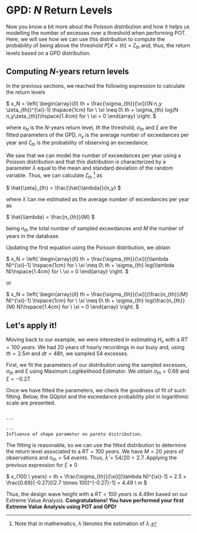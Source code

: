 
# GPD: *N* Return Levels

Now you know a bit more about the Poisson distribution and how it helps us modelling the number of excesses over a threshold when performing POT. Here, we will see how we can use this distribution to compute the probability of being above the threshold $P[X>th] = \zeta_{th}$ and, thus, the return levels based on a GPD distribution.

## Computing $N$-years return levels

In the previous sections, we reached the following expression to calculate the return levels 

$
x_N = \left\{
    \begin{array}{ll}
        th + \frac{\sigma_{th}}{\xi}[(N n_y \zeta_{th})^{\xi}-1] \hspace{1cm} for \ \xi \neq 0\\
       th + \sigma_{th} log(N n_y\zeta_{th})\hspace{1.4cm} for \ \xi = 0
    \end{array}
\right.
$

where $x_N$ is the $N$-years return level, $th$ the threshold, $\sigma_{th}$ and $\xi$ are the fitted parameters of the GPD, $n_y$ is the average number of exceedances per year and $\zeta_{th}$ is the probability of observing an exceedance.

We saw that we can model the number of exceedances per year using a Poisson distribution and that this distribution is characterized by a parameter $\lambda$ equal to the mean and standard deviation of the random variable. Thus, we can calculate $\zeta_{th}$ [^hat] as

$
\hat{\zeta}_{th} = \frac{\hat{\lambda}}{n_y} 
$

where $\hat{\lambda}$ can me estimated as the average number of exceedances per year as

$
\hat{\lambda} = \frac{n_{th}}{M} 
$

being $n_{th}$ the total number of sampled exceedances and $M$ the number of years in the database.

Updating the first equation using the Poisson distribution, we obtain

$
x_N = \left\{
    \begin{array}{ll}
        th + \frac{\sigma_{th}}{\xi}[(\lambda N)^{\xi}-1] \hspace{1cm} for \ \xi \neq 0\\
       th + \sigma_{th} log(\lambda N)\hspace{1.4cm} for \ \xi = 0
    \end{array}
\right.
$

or 

$
x_N = \left\{
    \begin{array}{ll}
        th + \frac{\sigma_{th}}{\xi}[(\frac{n_{th}}{M} N)^{\xi}-1] \hspace{1cm} for \ \xi \neq 0\\
       th + \sigma_{th} log(\frac{n_{th}}{M} N)\hspace{1.4cm} for \ \xi = 0
    \end{array}
\right.
$
## Let's apply it!

Moving back to our example, we were interested in estimating $H_s$ with a $RT = 100\ years$. We had 20 years of hourly recordings in our buoy and, using $th = 2.5m$ and $dt = 48h$, we sampled 54 excesses.

First, we fit the parameters of our distribution using the sampled excesses, $\sigma_{th}$ and $\xi$ using Maximum Loglikelihood Estimator. We obtain $\sigma_{th}=0.69$ and $\xi=-0.27$. 

Once we have fitted the parameters, we check the goodness of fit of such fitting. Below, the QQplot and the exceedance probability plot in logarithmic scale are presented.


```{figure} ../figures/EVA/GOF_GPD.png

---

---
Influence of shape parameter on pareto distribution.
```

The fitting is reasonable, so we can use the fitted distribution to determine the return level associated to a $RT = 100 \ years$. We have $M=20 \ years$ of observations and $n_{th} = 54 \ events$. Thus, $\hat{\lambda} = 54/20 = 2.7$. Applying the previous expression for $\xi \neq 0$

$
x_{100 \ years} = th + \frac{\sigma_{th}}{\xi}[(\lambda N)^{\xi}-1] = 2.5 + \frac{0.69}{-0.27}[(2.7 \times 100)^{-0.27}-1] = 4.49 \ m
$

Thus, the design wave height with a $RT=100 \ years$ is 4.49m based on our Extreme Value Analysis. **Congratulations! You have performed your first Extreme Value Analysis using POT and GPD!**

[^hat]: Note that in mathematics, $\hat{\lambda}$ denotes the estimation of $\lambda$.